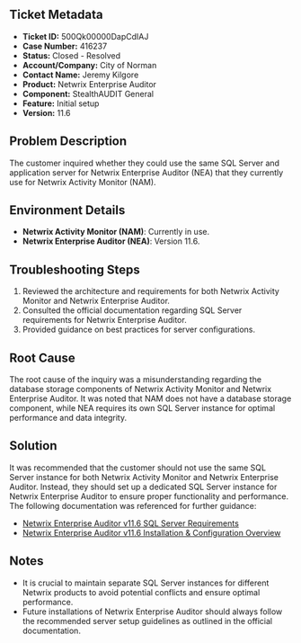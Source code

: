 ## Ticket Metadata
- **Ticket ID:** 500Qk00000DapCdIAJ
- **Case Number:** 416237
- **Status:** Closed - Resolved
- **Account/Company:** City of Norman
- **Contact Name:** Jeremy Kilgore
- **Product:** Netwrix Enterprise Auditor
- **Component:** StealthAUDIT General
- **Feature:** Initial setup
- **Version:** 11.6

## Problem Description
The customer inquired whether they could use the same SQL Server and application server for Netwrix Enterprise Auditor (NEA) that they currently use for Netwrix Activity Monitor (NAM).

## Environment Details
- **Netwrix Activity Monitor (NAM)**: Currently in use.
- **Netwrix Enterprise Auditor (NEA)**: Version 11.6.

## Troubleshooting Steps
1. Reviewed the architecture and requirements for both Netwrix Activity Monitor and Netwrix Enterprise Auditor.
2. Consulted the official documentation regarding SQL Server requirements for Netwrix Enterprise Auditor.
3. Provided guidance on best practices for server configurations.

## Root Cause
The root cause of the inquiry was a misunderstanding regarding the database storage components of Netwrix Activity Monitor and Netwrix Enterprise Auditor. It was noted that NAM does not have a database storage component, while NEA requires its own SQL Server instance for optimal performance and data integrity.

## Solution
It was recommended that the customer should not use the same SQL Server instance for both Netwrix Activity Monitor and Netwrix Enterprise Auditor. Instead, they should set up a dedicated SQL Server instance for Netwrix Enterprise Auditor to ensure proper functionality and performance. The following documentation was referenced for further guidance:
- [Netwrix Enterprise Auditor v11.6 SQL Server Requirements](https://helpcenter.netwrix.com/bundle/EnterpriseAuditor_11.6/page/Content/EnterpriseAuditor/Requirements/Overview.htm#sql_server_requirements)
- [Netwrix Enterprise Auditor v11.6 Installation & Configuration Overview](https://helpcenter.netwrix.com/bundle/EnterpriseAuditor_11.6/page/Content/EnterpriseAuditor/Install/Application/Database.htm)

## Notes
- It is crucial to maintain separate SQL Server instances for different Netwrix products to avoid potential conflicts and ensure optimal performance.
- Future installations of Netwrix Enterprise Auditor should always follow the recommended server setup guidelines as outlined in the official documentation.